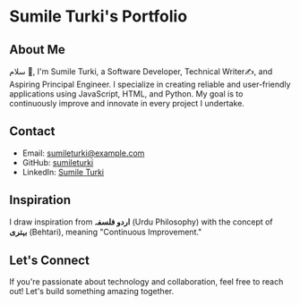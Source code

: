 # Sumile Turki's Portfolio

## About Me
سلام 👋, I'm Sumile Turki, a Software Developer, Technical Writer✍️, and Aspiring Principal Engineer. I specialize in creating reliable and user-friendly applications using JavaScript, HTML, and Python. My goal is to continuously improve and innovate in every project I undertake.

## Contact
- Email: [sumileturki@example.com](mailto:sumileturki@example.com)
- GitHub: [sumileturki](https://github.com/sumileturki)
- LinkedIn: [Sumile Turki](https://www.linkedin.com/in/sumile-turki/)

## Inspiration
I draw inspiration from **اردو فلسفہ** (Urdu Philosophy) with the concept of **بہتری** (Behtari), meaning "Continuous Improvement." 

## Let's Connect
If you're passionate about technology and collaboration, feel free to reach out! Let's build something amazing together.
